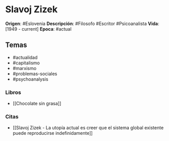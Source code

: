 # Slavoj Zizek

**Origen**: #Eslovenia
**Descripción**: #Filosofo #Escritor #Psicoanalista 
**Vida**: [1949 - current] 
**Epoca**: #actual 

## Temas
- #actualidad
- #capitalismo
- #marxismo
- #problemas-sociales
- #psychoanalysis 

### Libros
- [[Chocolate sin grasa]]


### Citas
- [[Slavoj Zizek - La utopía actual es creer que el sistema global existente puede reproducirse indefinidamente]]